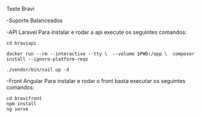
Teste Bravi

-Suporte Balanceados

-API Laravel
Para instalar e rodar a api execute os seguintes comandos:

    cd braviapi
    
    docker run --rm --interactive --tty \  --volume $PWD:/app \  composer install --ignore-platform-reqs
  
    ./vendor/bin/sail up -d

-Front Angular
Para instalar e rodar o front basta executar os seguintes comandos:

    cd bravifront
    npm install
    ng serve
